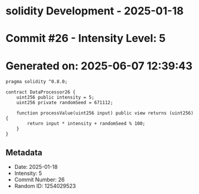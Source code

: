 ﻿# solidity Development - 2025-01-18
# Commit #26 - Intensity Level: 5
# Generated on: 2025-06-07 12:39:43
```solidity
pragma solidity ^0.8.0;

contract DataProcessor26 {
    uint256 public intensity = 5;
    uint256 private randomSeed = 671112;

    function processValue(uint256 input) public view returns (uint256) {
        return input * intensity + randomSeed % 100;
    }
}
```
## Metadata
- Date: 2025-01-18
- Intensity: 5
- Commit Number: 26
- Random ID: 1254029523
